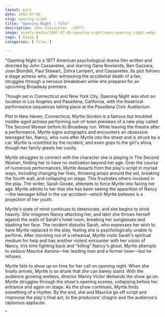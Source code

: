 ```yaml
---
layout: post
date: 1992-07-05
slug: opening-night
title: "Opening Night | film"
description: John Cassavetes  (1977)
image: assets/media/1992-07-05-opening-night/main-opening_night.webp
tags: [ movie ]
categories: [ films ]

---
```


"Opening Night is a 1977 American psychological drama film written and directed by John Cassavetes, and starring Gena Rowlands, Ben Gazzara, Joan Blondell, Paul Stewart, Zohra Lampert, and Cassavetes. Its plot follows a stage actress who, after witnessing the accidental death of a fan, struggles through a nervous breakdown while she prepares for an upcoming Broadway premiere.

Though set in Connecticut and New York City, Opening Night was shot on location in Los Angeles and Pasadena, California, with the theatrical performance sequences taking place at the Pasadena Civic Auditorium.

Plot
In New Haven, Connecticut, Myrtle Gordon is a famous but troubled middle-aged actress performing out-of-town previews of a new play called The Second Woman before its Broadway run. While leaving the theatre after a performance, Myrtle signs autographs and encounters an obsessive teenaged fan, Nancy, who runs after Myrtle into the street and is struck by a car. Myrtle is unsettled by the incident, and even goes to the girl's shiva, though her family greets her coolly.

Myrtle struggles to connect with the character she is playing in The Second Woman, finding her to have no motivation beyond her age. Over the course of numerous performances, Myrtle departs from the play's script in myriad ways, including changing her lines, throwing props around the set, breaking the fourth wall, and collapsing on stage. This frustrates others involved in the play. The writer, Sarah Goode, attempts to force Myrtle into facing her age. Myrtle admits to her that she has been seeing the apparition of Nancy—the teenager killed in the car accident—which Myrtle believes is a projection of her youth.

Myrtle's state of mind continues to deteriorate, and she begins to drink heavily. She imagines Nancy attacking her, and later she throws herself against the walls of Sarah's hotel room, breaking her sunglasses and slashing her face. The incident disturbs Sarah, who expresses her wish to have Myrtle replaced in the play, feeling she is psychologically unable to perform. After storming out of a rehearsal, Myrtle visits Sarah's spiritual medium for help and has another violent encounter with her vision of Nancy, this time fighting back and "killing" Nancy's ghost. Myrtle attempts to seduce Maurice Aarons—her leading man and a former lover—but he refuses.

Myrtle fails to show up on time for her call on opening night. When she finally arrives, Myrtle is so drunk that she can barely stand. With the audience growing restless, director Manny Victor demands the show go on. Myrtle struggles through the show's opening scenes, collapsing before her entrance and again on stage. As the show continues, Myrtle finds something of a rhythm. By the end, she and Maurice go off script and improvise the play's final act, to the producers' chagrin and the audience's rapturous applause.

"


